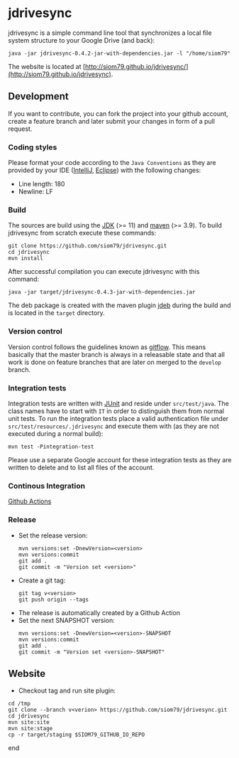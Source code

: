 # jdrivesync

jdrivesync is a simple command line tool that synchronizes a local file system structure to your Google Drive (and back):

    java -jar jdrivesync-0.4.2-jar-with-dependencies.jar -l "/home/siom79"

The website is located at [http://siom79.github.io/jdrivesync/](http://siom79.github.io/jdrivesync).

## Development

If you want to contribute, you can fork the project into your github account, create a feature branch
and later submit your changes in form of a pull request.

### Coding styles

Please format your code according to the `Java Conventions` as they are provided by your IDE
([IntelliJ](https://confluence.jetbrains.com/display/IntelliJIDEA/Code+Style+and+Formatting),
[Eclipse](http://www.eclipseonetips.com/2009/12/13/automatically-format-and-cleanup-code-every-time-you-save/)) with the following changes:
* Line length: 180
* Newline: LF

### Build

The sources are build using the [JDK](http://www.oracle.com/technetwork/java/javase/downloads/index.html) (>= 11)
and [maven](https://maven.apache.org/) (>= 3.9).
To build jdrivesync from scratch execute these commands:

```
git clone https://github.com/siom79/jdrivesync.git
cd jdrivesync
mvn install
```

After successful compilation you can execute jdrivesync with this command:

```
java -jar target/jdrivesync-0.4.3-jar-with-dependencies.jar
```

The deb package is created with the maven plugin [jdeb](https://github.com/tcurdt/jdeb) during the build and is located in the `target`
directory.

### Version control

Version control follows the guidelines known as [gitflow](http://nvie.com/posts/a-successful-git-branching-model/). This means
basically that the master branch is always in a releasable state and that all work is done on feature branches that
are later on merged to the `develop` branch.

### Integration tests

Integration tests are written with [JUnit](http://junit.org/) and reside under `src/test/java`. The class names have
to start with `IT` in order to distinguish them from normal unit tests. To run the integration tests place a valid authentication
file under `src/test/resources/.jdrivesync` and execute them with (as they are not executed during a normal build):

```
mvn test -Pintegration-test
```

Please use a separate Google account for these integration tests as they are written to delete and to list all
files of the account.

### Continous Integration

[Github Actions](https://github.com/siom79/jdrivesync/actions/workflows/ci.yml)

### Release

- Set the release version:
	```
	mvn versions:set -DnewVersion=<version>
	mvn versions:commit
    git add .
    git commit -m "Version set <version>"
	```
- Create a git tag:
	```
	git tag v<version>
	git push origin --tags
	```
- The release is automatically created by a Github Action
- Set the next SNAPSHOT version:
	```
	mvn versions:set -DnewVersion=<version>-SNAPSHOT
	mvn versions:commit
	git add .
	git commit -m "Version set <version>-SNAPSHOT"
	```

## Website

- Checkout tag and run site plugin:
```
cd /tmp
git clone --branch v<verion> https://github.com/siom79/jdrivesync.git
cd jdrivesync
mvn site:site
mvn site:stage
cp -r target/staging $SIOM79_GITHUB_IO_REPO

```
end
